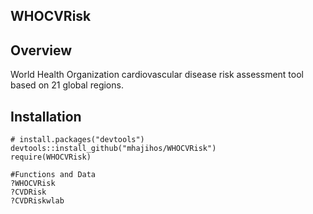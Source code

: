 ## WHOCVRisk
## Overview
World Health Organization cardiovascular disease risk assessment tool based on 21 global regions.

## Installation
```
# install.packages("devtools")
devtools::install_github("mhajihos/WHOCVRisk")
require(WHOCVRisk)

#Functions and Data
?WHOCVRisk
?CVDRisk
?CVDRiskwlab

```
